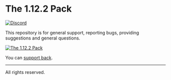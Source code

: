 The 1.12.2 Pack
===============
[![Discord](https://discordapp.com/api/guilds/96554564429299712/widget.png)](https://discord.gg/0XRCFkHskZH0DA3Q)

This repository is for general support, reporting bugs, providing suggestions and general questions.

[![The 1.12.2 Pack](https://i.imgur.com/XWwz8Lt.png)](http://the-1122-pack.com)

You can [support back](https://bit.ly/The-1-12-2-Pack-Donate).

---

All rights reserved.
